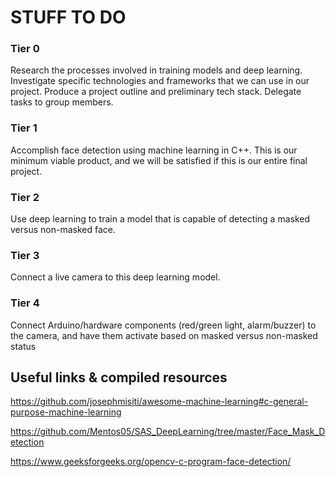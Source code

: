 # STUFF TO DO

### Tier 0

Research the processes involved in training models and deep learning. Investigate specific technologies and frameworks that we can use in our project. Produce a project outline and preliminary tech stack. Delegate tasks to group members.

### Tier 1

Accomplish face detection using machine learning in C++. This is our minimum viable product, and we will be satisfied if this is our entire final project.

### Tier 2

Use deep learning to train a model that is capable of detecting a masked versus non-masked face.

### Tier 3

Connect a live camera to this deep learning model.

### Tier 4

Connect Arduino/hardware components (red/green light, alarm/buzzer) to the camera, and have them activate based on masked versus non-masked status

## Useful links & compiled resources

https://github.com/josephmisiti/awesome-machine-learning#c-general-purpose-machine-learning

https://github.com/Mentos05/SAS_DeepLearning/tree/master/Face_Mask_Detection

https://www.geeksforgeeks.org/opencv-c-program-face-detection/
